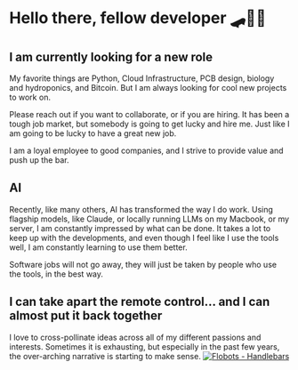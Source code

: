 # Hello there, fellow developer 🛹🧑‍💻

## I am currently looking for a new role
My favorite things are Python, Cloud Infrastructure, PCB design, biology and hydroponics, and Bitcoin. But I am always looking for cool new projects to work on.

Please reach out if you want to collaborate, or if you are hiring. It has been a tough job market, but somebody is going to get lucky and hire me. Just like I am going to be lucky to have a great new job.

I am a loyal employee to good companies, and I strive to provide value and push up the bar. 

## AI
Recently, like many others, AI has transformed the way I do work. Using flagship models, like Claude, or locally running LLMs on my Macbook, or my server, I am constantly impressed by what can be done. It takes a lot to keep up with the developments, and even though I feel like I use the tools well, I am constantly learning to use them better.

Software jobs will not go away, they will just be taken by people who use the tools, in the best way.


## I can take apart the remote control... and I can almost put it back together
I love to cross-pollinate ideas across all of my different passions and interests. Sometimes it is exhausting, but especially in the past few years, the over-arching narrative is starting to make sense.
[![Flobots - Handlebars](https://i.nostr.build/azl1M40jkPFywRZt.webp)](https://www.youtube.com/watch?v=HLUX0y4EptA)
